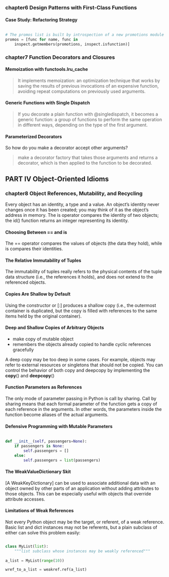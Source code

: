 ### chapter6 Design Patterns with First-Class Functions

#### Case Study: Refactoring Strategy

```python

# The promos list is built by introspection of a new promotions module
promos = [func for name, func in
	inspect.getmembers(promotions, inspect.isfunction)]

```

### chapter7 Function Decorators and Closures


#### Memoization with functools.lru_cache

> It implements memoization: an optimization technique that works by saving the results of previous invocations of an expensive function, avoiding repeat computations on previously used arguments.

#### Generic Functions with Single Dispatch

> If you decorate a plain function with @singledispatch, it becomes a generic function: a group of functions to perform the same operation in different ways, depending on the type of the first argument.


#### Parameterized Decorators

So how do you make a decorator accept other arguments? 
> make a decorator factory that takes those arguments and returns a decorator, which is then applied to the function to be decorated.


## PART IV Object-Oriented Idioms

### chapter8 Object References, Mutability, and Recycling

Every object has an identity, a type and a value. An object’s identity never changes once
it has been created; you may think of it as the object’s address in memory. The is operator
compares the identity of two objects; the id() function returns an integer representing
its identity.


#### Choosing Between == and is

The == operator compares the values of objects (the data they hold), while is compares
their identities.


#### The Relative Immutability of Tuples

The immutability of tuples really refers to the physical contents of the
tuple data structure (i.e., the references it holds), and does not extend to the referenced
objects.

#### Copies Are Shallow by Default

Using the constructor or [:] produces a shallow copy (i.e., the outermost
container is duplicated, but the copy is filled with references to the same items held by
the original container).

#### Deep and Shallow Copies of Arbitrary Objects

- make copy of mutable object
- remembers the objects already copied to handle cyclic references gracefully

A deep copy may be too deep in some cases. For example, objects may refer to
external resources or singletons that should not be copied. You can control the behavior
of both copy and deepcopy by implementing the __copy__() and __deepcopy__()

#### Function Parameters as References

The only mode of parameter passing in Python is call by sharing. Call by sharing means that each formal
parameter of the function gets a copy of each reference in the arguments. In other words,
the parameters inside the function become aliases of the actual arguments.

#### Defensive Programming with Mutable Parameters

```python

def __init__(self, passengers=None):
	if passengers is None:
		self.passengers = []
	else:
		self.passengers = list(passengers)
```

#### The WeakValueDictionary Skit

[A WeakKeyDictionary] can be used to associate additional data with an object owned
by other parts of an application without adding attributes to those objects. This can be
especially useful with objects that override attribute accesses.


#### Limitations of Weak References

Not every Python object may be the target, or referent, of a weak reference. Basic list
and dict instances may not be referents, but a plain subclass of either can solve this
problem easily:

```python

class MyList(list):
	"""list subclass whose instances may be weakly referenced"""
	
a_list = MyList(range(10))

wref_to_a_list = weakref.ref(a_list)

```
